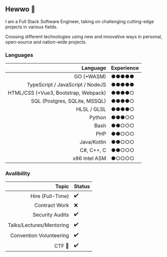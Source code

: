 ## Hewwo :paw_prints:
I am a Full Stack Software Engineer, taking on challenging cutting-edge projects in various fields.

Crossing different technologies using new and innovative ways in personal, open-source and nation-wide projects.

### Languages
| Language                           | Experience        |
|-----------------------------------:|-------------------|
|GO (+WASM)                          |●●●●●              |
|TypeScript / JavaScript / NodeJS    |●●●●●              |
|HTML/CSS (+Vue3, Bootstrap, Webpack)|●●●●○              |
|SQL (Postgres, SQLite, MSSQL)       |●●●●○              |
|HLSL / GLSL                         |●●●●○              |
|Python                              |●●●○○              |
|Bash                                |●●○○○              |
|PHP                                 |●●○○○              |
|Java/Kotlin                         |●●○○○              |
|C#, C++, C                          |●●○○○              |
|x86 Intel ASM                       |●○○○○              |


### Avalibility
| Topic                       | Status        |
|----------------------------:|------------------|
|Hire (Full-Time)             |:heavy_check_mark:|
|Contract Work                |:x:               |
|Security Audits              |:heavy_check_mark:|
|Talks/Lectures/Mentoring     |:heavy_check_mark:|
|Convention Volunteering      |:heavy_check_mark:|
|CTF :triangular_flag_on_post:|:heavy_check_mark:|

